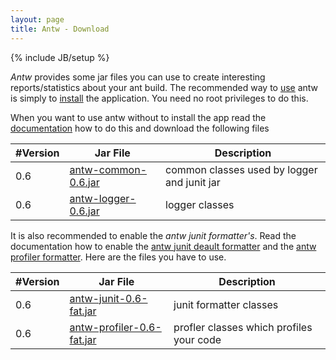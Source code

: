 ```yaml
---
layout: page
title: Antw - Download
---
```

{% include JB/setup %}

*Antw* provides some jar files you can use to create interesting reports/statistics about your ant build.
The recommended way to [use](/documentation/usage/#antw) antw is simply to [install](/documentation/get-remove/#installation) the application. You need no root privileges to do this.

When you want to use antw without to install the app read the [documentation](documentation/usage/#apacheant) how to do this and download the following files

<table class="table">
	<thead>
		<tr>
			<th>#Version</th>
			<th>Jar File</th>
			<th>Description</th>
		</tr>
	</thead>
	<tbody>
		<tr>
			<td>0.6</td>
			<td><a href="https://github.com/downloads/mbauhardt/antw/antw-common-0.6.jar">antw-common-0.6.jar</a></td>
			<td>common classes used by logger and junit jar</td>
		</tr>
		<tr>
			<td>0.6</td>
			<td><a href="https://github.com/downloads/mbauhardt/antw/antw-logger-0.6.jar">antw-logger-0.6.jar</a></td>
			<td>logger classes</td>
		</tr>
	</tbody>
</table>


It is also recommended to enable the *antw junit formatter's*. Read the documentation how to enable the [antw junit deault formatter](/documentation/junit/#defaultformatter) and the [antw profiler formatter](/documentation/junit/#profilerformatter). Here are the files you have to use.

<table class="table">
	<thead>
		<tr>
			<th>#Version</th>
			<th>Jar File</th>
			<th>Description</th>
		</tr>
	</thead>
	<tbody>
		<tr>
			<td>0.6</td>
			<td><a href="https://github.com/downloads/mbauhardt/antw/antw-junit-0.6-fat.jar">antw-junit-0.6-fat.jar</a></td>
			<td>junit formatter classes</td>
		</tr>
		<tr>
			<td>0.6</td>
			<td><a href="https://github.com/downloads/mbauhardt/antw/antw-profiler-0.6-fat.jar">antw-profiler-0.6-fat.jar</a></td>
			<td>profler classes which profiles your code</td>
		</tr>
	</tbody>
</table>
